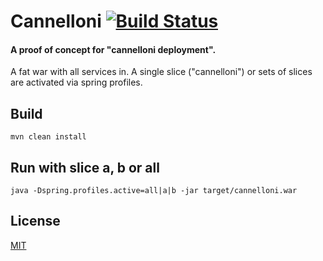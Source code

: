 # Cannelloni [![Build Status](https://travis-ci.org/cbuschka/cannelloni.svg?branch=master)](https://travis-ci.org/cbuschka/cannelloni)

#### A proof of concept for "cannelloni deployment".

A fat war with all services in. A single slice ("cannelloni") or sets of slices are activated via spring profiles.

## Build

```
mvn clean install
```

## Run with slice a, b or all
```
java -Dspring.profiles.active=all|a|b -jar target/cannelloni.war
```

## License

[MIT](LICENSE)
